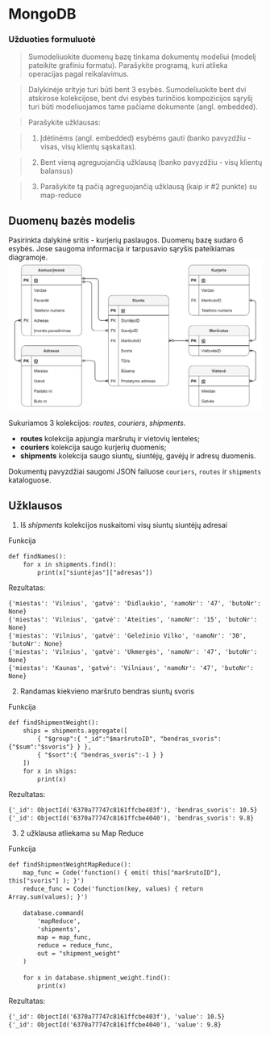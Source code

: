 # MongoDB

### Užduoties formuluotė
>Sumodeliuokite duomenų bazę tinkama dokumentų modeliui (modelį pateikite grafiniu formatu).  Parašykite programą, kuri atlieka operacijas pagal reikalavimus.

>Dalykinėje srityje turi būti bent 3 esybės. Sumodeliuokite bent dvi atskirose kolekcijose, bent dvi esybės turinčios kompozicijos sąryšį turi būti modeliuojamos tame pačiame dokumente (angl. embedded).

>Parašykite užklausas:

>1) Įdėtinėms (angl. embedded) esybėms gauti (banko pavyzdžiu - visas, visų klientų sąskaitas).

>2) Bent vieną agreguojančią užklausą (banko pavyzdžiu - visų klientų balansus)

>3) Parašykite tą pačią agreguojančią užklausą (kaip ir #2 punkte) su map-reduce

## Duomenų bazės modelis
Pasirinkta dalykinė sritis - kurjerių paslaugos. Duomenų bazę sudaro 6 esybės. Jose saugoma informacija ir tarpusavio sąryšis pateikiamas diagramoje.
![Duomenų bazės diagrama](db_diagrama.png)

Sukuriamos 3 kolekcijos: *routes*, *couriers*, *shipments*.
* **routes** kolekcija apjungia maršrutų ir vietovių lenteles;
* **couriers** kolekcija saugo kurjerių duomenis;
* **shipments** kolekcija saugo siuntų, siuntėjų, gavėjų ir adresų duomenis.

Dokumentų pavyzdžiai saugomi JSON failuose `couriers`, `routes` ir `shipments` kataloguose.

## Užklausos

1. Iš *shipments* kolekcijos nuskaitomi visų siuntų siuntėjų adresai

Funkcija
```
def findNames():
    for x in shipments.find():
        print(x["siuntėjas"]["adresas"])
```
Rezultatas:
```
{'miestas': 'Vilnius', 'gatvė': 'Didlaukio', 'namoNr': '47', 'butoNr': None}
{'miestas': 'Vilnius', 'gatvė': 'Ateities', 'namoNr': '15', 'butoNr': None}
{'miestas': 'Vilnius', 'gatvė': 'Geležinio Vilko', 'namoNr': '30', 'butoNr': None}
{'miestas': 'Vilnius', 'gatvė': 'Ukmergės', 'namoNr': '47', 'butoNr': None}
{'miestas': 'Kaunas', 'gatvė': 'Vilniaus', 'namoNr': '47', 'butoNr': None}
```
2. Randamas kiekvieno maršruto bendras siuntų svoris

Funkcija
```
def findShipmentWeight():
    ships = shipments.aggregate([
        { "$group":{ "_id":"$maršrutoID", "bendras_svoris":{"$sum":"$svoris"} } },
        { "$sort":{ "bendras_svoris":-1 } }
    ])
    for x in ships:
        print(x)
```
Rezultatas:
```
{'_id': ObjectId('6370a77747c8161ffcbe403f'), 'bendras_svoris': 10.5}
{'_id': ObjectId('6370a77747c8161ffcbe4040'), 'bendras_svoris': 9.8}
```
3. 2 užklausa atliekama su Map Reduce

Funkcija
```
def findShipmentWeightMapReduce():
    map_func = Code('function() { emit( this["maršrutoID"], this["svoris"] ); }')
    reduce_func = Code('function(key, values) { return Array.sum(values); }')

    database.command(
        'mapReduce',
        'shipments',
        map = map_func,
        reduce = reduce_func,
        out = "shipment_weight"
    )

    for x in database.shipment_weight.find():
        print(x)
```
Rezultatas:
```
{'_id': ObjectId('6370a77747c8161ffcbe403f'), 'value': 10.5}
{'_id': ObjectId('6370a77747c8161ffcbe4040'), 'value': 9.8}
```